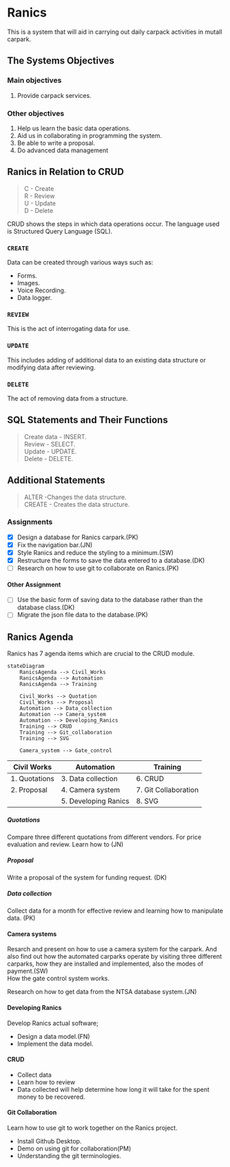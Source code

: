 # Ranics

This is a system that will aid in carrying out daily carpack activities in mutall
carpark.

## The Systems Objectives

### Main objectives

1. Provide carpack services.

### Other objectives

1. Help us learn the basic data operations.
2. Aid us in collaborating in programming the system.
3. Be able to write a proposal.
4. Do advanced data management

## Ranics in Relation to CRUD

  > C - Create  
  > R - Review  
  > U - Update  
  > D - Delete  

CRUD shows the steps in which data operations occur. The language used is
Structured Query Language (SQL).

### `CREATE`

 Data can be created through various ways such as:

- Forms.
- Images.
- Voice Recording.
- Data logger.

### `REVIEW`

This is the act of interrogating data for use.

### `UPDATE`

This includes adding of additional data to an existing data structure or
modifying data after reviewing.

### `DELETE`

The act of removing data from a structure.

## SQL Statements and Their Functions

> Create data - INSERT.  
> Review - SELECT.  
> Update - UPDATE.  
> Delete - DELETE.  

## Additional Statements

> ALTER -Changes the data structure.  
> CREATE - Creates the data structure.

### Assignments

- [x] Design a database for Ranics carpark.(PK)
- [x] Fix the navigation bar.(JN)
- [x] Style Ranics and reduce the styling to a minimum.(SW)
- [x] Restructure the forms to save the data entered to a database.(DK)
- [ ] Research on how to use git to collaborate on Ranics.(PK)

#### Other Assignment

- [ ] Use the basic form of saving data to the database rather than the database class.(DK)
- [ ] Migrate the json file data to the database.(PK)

## Ranics Agenda

Ranics has 7 agenda items which are crucial to the CRUD module.


```mermaid
stateDiagram
    RanicsAgenda --> Civil_Works
    RanicsAgenda --> Automation
    RanicsAgenda --> Training
    
    Civil_Works --> Quotation
    Civil_Works --> Proposal
    Automation --> Data_collection
    Automation --> Camera_system
    Automation --> Developing_Ranics
    Training --> CRUD
    Training --> Git_collaboration
    Training --> SVG
        
    Camera_system --> Gate_control
```

|   Civil Works   |  Automation    | Training     |
| ---- | ---- | ---- |
|  1. Quotations    |  3. Data collection    |  6. CRUD    |
| 2. Proposal     |  4. Camera system    | 7. Git Collaboration    |
|  |   5. Developing Ranics    | 8. SVG |

##### Quotations

Compare three different quotations from different vendors. For price evaluation and review. Learn how to (JN)

##### Proposal  

Write a proposal of the system for funding request. (DK)

##### Data collection  

Collect data for a month for effective review and learning how to manipulate data. (PK)

#### Camera systems

Resarch and present on how to use a camera system for the carpark. And also find out how the automated carparks operate by visiting three different carparks, how they are installed and implemented, also the modes of payment.(SW)  
How the gate control system works.

Research on how to get data from the NTSA database system.(JN)

#### Developing Ranics

Develop Ranics actual software;

- Design a data model.(FN)  
- Implement the data model.

#### CRUD

- Collect data
- Learn how to review
- Data collected will help determine how long it will take for the spent money to be recovered.
  
#### Git Collaboration

Learn how to use git to work together on the Ranics project.

- Install Github Desktop.
- Demo on using git for collaboration(PM)
- Understanding the git terminologies.
